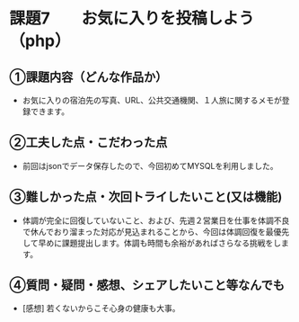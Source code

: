 # 課題7　　お気に入りを投稿しよう　（php）

## ①課題内容（どんな作品か）
- お気に入りの宿泊先の写真、URL、公共交通機関、１人旅に関するメモが登録できます。

## ②工夫した点・こだわった点
- 前回はjsonでデータ保存したので、今回初めてMYSQLを利用しました。

## ③難しかった点・次回トライしたいこと(又は機能)
- 体調が完全に回復していないこと、および、先週２営業日を仕事を体調不良で休んでおり溜まった対応が見込まれることから、今回は体調回復を最優先して早めに課題提出します。体調も時間も余裕があればさらなる挑戦をします。

## ④質問・疑問・感想、シェアしたいこと等なんでも
- [感想] 若くないからこそ心身の健康も大事。
